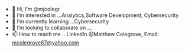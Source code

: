 - 👋 Hi, I’m @mjcolegr
- 👀 I’m interested in ...Analytics,Software Development, Cybersecurity
- 🌱 I’m currently learning ...Cybersecurity
- 💞️ I’m looking to collaborate on ...
- 📫 How to reach me ...LinkedIn @Matthew Colegrove, Email: mcolegrove67@yahoo.com

<!---
mjcolegr/mjcolegr is a ✨ special ✨ repository because its `README.md` (this file) appears on your GitHub profile.
You can click the Preview link to take a look at your changes.
--->
